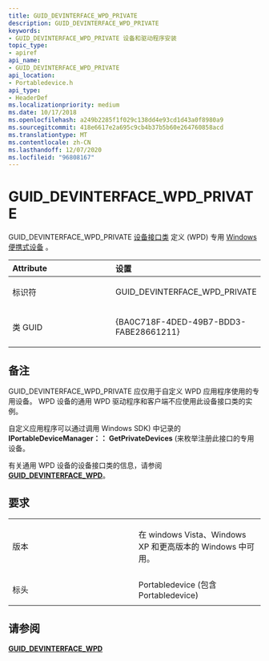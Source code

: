 ```yaml
---
title: GUID_DEVINTERFACE_WPD_PRIVATE
description: GUID_DEVINTERFACE_WPD_PRIVATE
keywords:
- GUID_DEVINTERFACE_WPD_PRIVATE 设备和驱动程序安装
topic_type:
- apiref
api_name:
- GUID_DEVINTERFACE_WPD_PRIVATE
api_location:
- Portabledevice.h
api_type:
- HeaderDef
ms.localizationpriority: medium
ms.date: 10/17/2018
ms.openlocfilehash: a249b2285f1f029c138dd4e93cd1d43a0f8980a9
ms.sourcegitcommit: 418e6617e2a695c9cb4b37b5b60e264760858acd
ms.translationtype: MT
ms.contentlocale: zh-CN
ms.lasthandoff: 12/07/2020
ms.locfileid: "96808167"
---
```

# <a name="guid_devinterface_wpd_private"></a>GUID_DEVINTERFACE_WPD_PRIVATE


GUID_DEVINTERFACE_WPD_PRIVATE [设备接口类](./overview-of-device-interface-classes.md) 定义 (WPD) 专用 [Windows 便携式设备](/previous-versions//ff597729(v=vs.85)) 。

<table>
<colgroup>
<col width="50%" />
<col width="50%" />
</colgroup>
<thead>
<tr class="header">
<th align="left">Attribute</th>
<th align="left">设置</th>
</tr>
</thead>
<tbody>
<tr class="odd">
<td align="left"><p>标识符</p></td>
<td align="left"><p>GUID_DEVINTERFACE_WPD_PRIVATE</p></td>
</tr>
<tr class="even">
<td align="left"><p>类 GUID</p></td>
<td align="left"><p>{BA0C718F-4DED-49B7-BDD3-FABE28661211}</p></td>
</tr>
</tbody>
</table>

 

<a name="remarks"></a>备注
-------

GUID_DEVINTERFACE_WPD_PRIVATE 应仅用于自定义 WPD 应用程序使用的专用设备。 WPD 设备的通用 WPD 驱动程序和客户端不应使用此设备接口类的实例。

自定义应用程序可以通过调用 Windows SDK) 中记录的 **IPortableDeviceManager：： GetPrivateDevices** (来枚举注册此接口的专用设备。

有关通用 WPD 设备的设备接口类的信息，请参阅 [**GUID_DEVINTERFACE_WPD**](guid-devinterface-wpd.md)。

<a name="requirements"></a>要求
------------

<table>
<colgroup>
<col width="50%" />
<col width="50%" />
</colgroup>
<tbody>
<tr class="odd">
<td align="left"><p>版本</p></td>
<td align="left"><p>在 windows Vista、Windows XP 和更高版本的 Windows 中可用。</p></td>
</tr>
<tr class="even">
<td align="left"><p>标头</p></td>
<td align="left">Portabledevice (包含 Portabledevice) </td>
</tr>
</tbody>
</table>

## <a name="see-also"></a>请参阅


[**GUID_DEVINTERFACE_WPD**](guid-devinterface-wpd.md)

